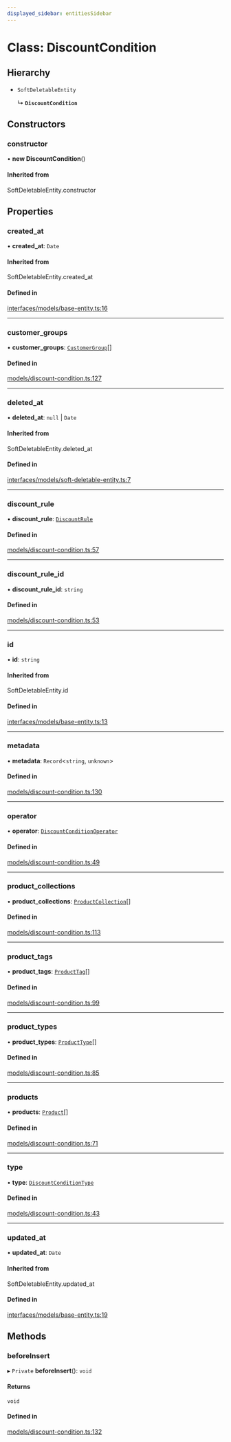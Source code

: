 ```yaml
---
displayed_sidebar: entitiesSidebar
---
```


# Class: DiscountCondition

## Hierarchy

- `SoftDeletableEntity`

  ↳ **`DiscountCondition`**

## Constructors

### constructor

• **new DiscountCondition**()

#### Inherited from

SoftDeletableEntity.constructor

## Properties

### created\_at

• **created\_at**: `Date`

#### Inherited from

SoftDeletableEntity.created\_at

#### Defined in

[interfaces/models/base-entity.ts:16](https://github.com/cloudnepal/medusa/blob/4f3a7c90/packages/medusa/src/interfaces/models/base-entity.ts#L16)

___

### customer\_groups

• **customer\_groups**: [`CustomerGroup`](CustomerGroup.md)[]

#### Defined in

[models/discount-condition.ts:127](https://github.com/cloudnepal/medusa/blob/4f3a7c90/packages/medusa/src/models/discount-condition.ts#L127)

___

### deleted\_at

• **deleted\_at**: ``null`` \| `Date`

#### Inherited from

SoftDeletableEntity.deleted\_at

#### Defined in

[interfaces/models/soft-deletable-entity.ts:7](https://github.com/cloudnepal/medusa/blob/4f3a7c90/packages/medusa/src/interfaces/models/soft-deletable-entity.ts#L7)

___

### discount\_rule

• **discount\_rule**: [`DiscountRule`](DiscountRule.md)

#### Defined in

[models/discount-condition.ts:57](https://github.com/cloudnepal/medusa/blob/4f3a7c90/packages/medusa/src/models/discount-condition.ts#L57)

___

### discount\_rule\_id

• **discount\_rule\_id**: `string`

#### Defined in

[models/discount-condition.ts:53](https://github.com/cloudnepal/medusa/blob/4f3a7c90/packages/medusa/src/models/discount-condition.ts#L53)

___

### id

• **id**: `string`

#### Inherited from

SoftDeletableEntity.id

#### Defined in

[interfaces/models/base-entity.ts:13](https://github.com/cloudnepal/medusa/blob/4f3a7c90/packages/medusa/src/interfaces/models/base-entity.ts#L13)

___

### metadata

• **metadata**: `Record`<`string`, `unknown`\>

#### Defined in

[models/discount-condition.ts:130](https://github.com/cloudnepal/medusa/blob/4f3a7c90/packages/medusa/src/models/discount-condition.ts#L130)

___

### operator

• **operator**: [`DiscountConditionOperator`](../enums/DiscountConditionOperator.md)

#### Defined in

[models/discount-condition.ts:49](https://github.com/cloudnepal/medusa/blob/4f3a7c90/packages/medusa/src/models/discount-condition.ts#L49)

___

### product\_collections

• **product\_collections**: [`ProductCollection`](ProductCollection.md)[]

#### Defined in

[models/discount-condition.ts:113](https://github.com/cloudnepal/medusa/blob/4f3a7c90/packages/medusa/src/models/discount-condition.ts#L113)

___

### product\_tags

• **product\_tags**: [`ProductTag`](ProductTag.md)[]

#### Defined in

[models/discount-condition.ts:99](https://github.com/cloudnepal/medusa/blob/4f3a7c90/packages/medusa/src/models/discount-condition.ts#L99)

___

### product\_types

• **product\_types**: [`ProductType`](ProductType.md)[]

#### Defined in

[models/discount-condition.ts:85](https://github.com/cloudnepal/medusa/blob/4f3a7c90/packages/medusa/src/models/discount-condition.ts#L85)

___

### products

• **products**: [`Product`](Product.md)[]

#### Defined in

[models/discount-condition.ts:71](https://github.com/cloudnepal/medusa/blob/4f3a7c90/packages/medusa/src/models/discount-condition.ts#L71)

___

### type

• **type**: [`DiscountConditionType`](../enums/DiscountConditionType.md)

#### Defined in

[models/discount-condition.ts:43](https://github.com/cloudnepal/medusa/blob/4f3a7c90/packages/medusa/src/models/discount-condition.ts#L43)

___

### updated\_at

• **updated\_at**: `Date`

#### Inherited from

SoftDeletableEntity.updated\_at

#### Defined in

[interfaces/models/base-entity.ts:19](https://github.com/cloudnepal/medusa/blob/4f3a7c90/packages/medusa/src/interfaces/models/base-entity.ts#L19)

## Methods

### beforeInsert

▸ `Private` **beforeInsert**(): `void`

#### Returns

`void`

#### Defined in

[models/discount-condition.ts:132](https://github.com/cloudnepal/medusa/blob/4f3a7c90/packages/medusa/src/models/discount-condition.ts#L132)
